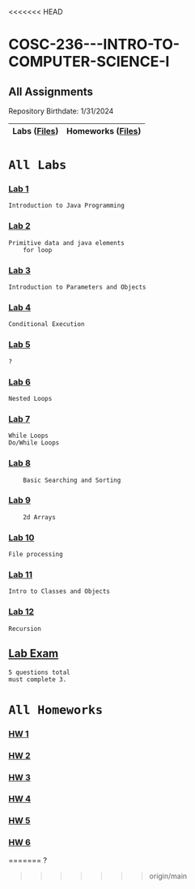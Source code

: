 <<<<<<< HEAD
# COSC-236---INTRO-TO-COMPUTER-SCIENCE-I
## All Assignments
Repository Birthdate: 1/31/2024


| Labs ([Files](https://github.com/Bab-exe/COSC-236---INTRO-TO-COMPUTER-SCIENCE-I/tree/README/COSC%20236%20-%20Labs)) | Homeworks ([Files](https://github.com/Bab-exe/COSC-236---INTRO-TO-COMPUTER-SCIENCE-I/tree/README/COSC%20236%20-%20Homeworks)) 
| - | - |


# **`All Labs`**
 ### [Lab 1](https://github.com/Bab-exe/COSC-236---INTRO-TO-COMPUTER-SCIENCE-I/tree/2a938eb2bbee3971911158aaefda8d6e7956be67/COSC%20236%20-%20Labs/LAB%201) 
    Introduction to Java Programming

 ### [Lab 2](https://github.com/Bab-exe/COSC-236---INTRO-TO-COMPUTER-SCIENCE-I/tree/README/COSC%20236%20-%20Labs/LAB%202)
    Primitive data and java elements
        for loop
 ### [Lab 3](https://github.com/Bab-exe/COSC-236---INTRO-TO-COMPUTER-SCIENCE-I/tree/README/COSC%20236%20-%20Labs/LAB%203)
    Introduction to Parameters and Objects
    
 ### [Lab 4](https://github.com/Bab-exe/COSC-236---INTRO-TO-COMPUTER-SCIENCE-I/tree/README/COSC%20236%20-%20Labs/LAB%204)
    Conditional Execution

 ### [Lab 5](https://github.com/Bab-exe/COSC-236---INTRO-TO-COMPUTER-SCIENCE-I/tree/README/COSC%20236%20-%20Labs/LAB%205)
    ?
    
 ### [Lab 6](https://github.com/Bab-exe/COSC-236---INTRO-TO-COMPUTER-SCIENCE-I/tree/README/COSC%20236%20-%20Labs/LAB%206)
    Nested Loops
    
 ### [Lab 7](https://github.com/Bab-exe/COSC-236---INTRO-TO-COMPUTER-SCIENCE-I/tree/README/COSC%20236%20-%20Labs/LAB%207) 
    While Loops
    Do/While Loops
   
 ### [Lab 8](https://github.com/Bab-exe/COSC-236---INTRO-TO-COMPUTER-SCIENCE-I/tree/README/COSC%20236%20-%20Labs/LAB%208)
        Basic Searching and Sorting
    
    
 ### [Lab 9](https://github.com/Bab-exe/COSC-236---INTRO-TO-COMPUTER-SCIENCE-I/tree/README/COSC%20236%20-%20Labs/LAB%209)
        2d Arrays
    
 ### [Lab 10](https://github.com/Bab-exe/COSC-236---INTRO-TO-COMPUTER-SCIENCE-I/tree/README/COSC%20236%20-%20Labs/LAB%2010)
    File processing
    
    
 ### [Lab 11](https://github.com/Bab-exe/COSC-236---INTRO-TO-COMPUTER-SCIENCE-I/tree/README/COSC%20236%20-%20Labs/LAB%2011)
    Intro to Classes and Objects
    
    
 ### [Lab 12](https://github.com/Bab-exe/COSC-236---INTRO-TO-COMPUTER-SCIENCE-I/tree/README/COSC%20236%20-%20Labs/LAB%2012)
    Recursion

 ## [Lab Exam](https://github.com/Bab-exe/COSC-236---INTRO-TO-COMPUTER-SCIENCE-I/tree/README/COSC%20236%20-%20Labs/Lab%20Exam)
    5 questions total 
    must complete 3.

    
# **`All Homeworks`**
 ### [HW 1](https://github.com/Bab-exe/COSC-236---INTRO-TO-COMPUTER-SCIENCE-I/tree/README/COSC%20236%20-%20Homeworks/HW%201)
    
 ### [HW 2](https://github.com/Bab-exe/COSC-236---INTRO-TO-COMPUTER-SCIENCE-I/tree/README/COSC%20236%20-%20Homeworks/HW%202)
    
 ### [HW 3](https://github.com/Bab-exe/COSC-236---INTRO-TO-COMPUTER-SCIENCE-I/tree/README/COSC%20236%20-%20Homeworks/HW%203)
    
 ### [HW 4](https://github.com/Bab-exe/COSC-236---INTRO-TO-COMPUTER-SCIENCE-I/tree/README/COSC%20236%20-%20Homeworks/HW%204)

 ### [HW 5](https://github.com/Bab-exe/COSC-236---INTRO-TO-COMPUTER-SCIENCE-I/tree/README/COSC%20236%20-%20Homeworks/HW%205)

 ### [HW 6](https://github.com/Bab-exe/COSC-236---INTRO-TO-COMPUTER-SCIENCE-I/tree/README/COSC%20236%20-%20Homeworks/HW%206)
    
=======
?
>>>>>>> origin/main
